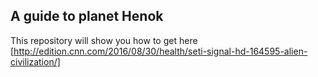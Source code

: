 ## A guide to planet Henok
This repository will show you how to get here [http://edition.cnn.com/2016/08/30/health/seti-signal-hd-164595-alien-civilization/]
